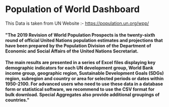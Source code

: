 # Population of World Dashboard
This Data is taken from UN Website :- https://population.un.org/wpp/

#### "The 2019 Revision of World Population Prospects is the twenty-sixth round of official United Nations population estimates and projections that have been prepared by the Population Division of the Department of Economic and Social Affairs of the United Nations Secretariat.
#### The main results are presented in a series of Excel files displaying key demographic indicators for each UN development group, World Bank income group, geographic region, Sustainable Development Goals (SDGs) region, subregion and country or area for selected periods or dates within 1950-2100. For advanced users who need to use these data in a database form or statistical software, we recommend to use the CSV format for bulk download. Special Aggregates also provide additional groupings of countries."

